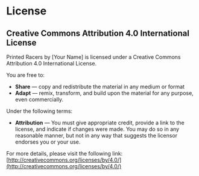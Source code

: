 # License

## Creative Commons Attribution 4.0 International License

Printed Racers by [Your Name] is licensed under a Creative Commons Attribution 4.0 International License.

You are free to:

- **Share** — copy and redistribute the material in any medium or format
- **Adapt** — remix, transform, and build upon the material for any purpose, even commercially.

Under the following terms:

- **Attribution** — You must give appropriate credit, provide a link to the license, and indicate if changes were made. You may do so in any reasonable manner, but not in any way that suggests the licensor endorses you or your use.

For more details, please visit the following link: [http://creativecommons.org/licenses/by/4.0/](http://creativecommons.org/licenses/by/4.0/)
